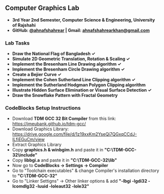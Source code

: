 ## Computer Graphics Lab
- **3rd Year 2nd Semester, Computer Science & Engineering, University of Rajshahi**
- **GitHub: [@ahnafshahrear](https://github.com/ahnafshahrear) | Gmail: ahnafshahrearkhan@gmail.com**

### Lab Tasks
- **Draw the National Flag of Bangladesh ✓**
- **Simulate 2D Geometric Translation, Rotation & Scaling ✓**
- **Implement the Bresenham Line Drawing algorithm ✓**
- **Implement the Bresenham Circle Drawing algorithm ✓**
- **Create a Bejier Curve ✓**
- **Implement the Cohen Sutherland Line Clipping algorithm ✓**
- **Implement the Sutherland Hodgman Polygon Clipping algorithm** 
- **Illustrate Hidden Surface Elimination or Visual Surface Detection ✓**
- **Draw the Snowflake Pattern with Fractal Geometry**

### CodeBlocks Setup Instructions
- Download **TDM GCC 32 Bit Compiler** from this link: https://jmeubank.github.io/tdm-gcc/
- Download Graphics Library: https://drive.google.com/file/d/1z19xxKm2YseQi7QGxqCCdJ-lLfiEGuCm/view
- Extract Graphics Library
- Copy **graphics.h & winbgim.h** and paste it in **"C:\\TDM-GCC-32\\include"**
- Copy **libbgi.a** and paste it in **"C:\\TDM-GCC-32\\lib"**
- Now go to **CodeBlocks -> Settings -> Compiler** 
- Go to "Toolchain executables" & change Compiler's installation directory to **"C:\\TDM-GCC-32"**
- Go to "Linker Settigns" -> Other linker options & add **"-lbgi -lgdi32 -lcomdlg32 -luuid -loleaut32 -lole32"**
